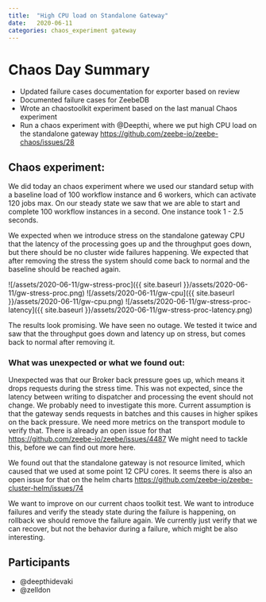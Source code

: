 ```yaml
---
title:  "High CPU load on Standalone Gateway"
date:   2020-06-11
categories: chaos_experiment gateway
---
```


# Chaos Day Summary

 * Updated failure cases documentation for exporter based on review
 * Documented failure cases for ZeebeDB
 * Wrote an chaostoolkit experiment based on the last manual Chaos experiment
 * Run a chaos experiment with @Deepthi, where we put high CPU load on the standalone gateway https://github.com/zeebe-io/zeebe-chaos/issues/28

## Chaos experiment:

We did today an chaos experiment where we used our standard setup with a baseline load of 100 workflow instance and 6 workers, which can activate 120 jobs max.
On our steady state we saw that we are able to start and complete 100 workflow instances in a second. One instance took 1 - 2.5 seconds.

We expected when we introduce stress on the standalone gateway CPU that the latency of the processing goes up and the throughput goes down, but there should be no cluster wide failures happening. We expected that after removing the stress the system should come back to normal and the baseline should be reached again.

![/assets/2020-06-11/gw-stress-proc]({{ site.baseurl }}/assets/2020-06-11/gw-stress-proc.png)
![/assets/2020-06-11/gw-cpu]({{ site.baseurl }}/assets/2020-06-11/gw-cpu.png)
![/assets/2020-06-11/gw-stress-proc-latency]({{ site.baseurl }}/assets/2020-06-11/gw-stress-proc-latency.png)

The results look promising. We have seen no outage.
We tested it twice and saw that the throughput goes down and latency up on stress, but comes back to normal after removing it.

### What was unexpected or what we found out:

Unexpected was that our Broker back pressure goes up, which means it drops requests during the stress time. This was not expected, since the latency between writing to dispatcher and processing the event should not change. We probably need to investigate this more. Current assumption is that the gateway sends requests in batches and this causes in higher spikes on the back pressure. We need more metrics on the transport module to verify that. There is already an open issue for that https://github.com/zeebe-io/zeebe/issues/4487 We might need to tackle this, before we can find out more here.

We found out that the standalone gateway is not resource limited, which caused that we used at some point 12 CPU cores. It seems there is also an open issue for that on the helm charts https://github.com/zeebe-io/zeebe-cluster-helm/issues/74

We want to improve on our current chaos toolkit test. We want to introduce failures and verify the steady state during the failure is happening, on rollback we should remove the failure again. We currently just verify that we can recover, but not the behavior during a failure, which might be also interesting.

## Participants

 * @deepthidevaki
 * @zelldon
